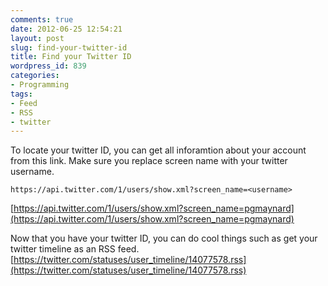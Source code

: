 ```yaml
---
comments: true
date: 2012-06-25 12:54:21
layout: post
slug: find-your-twitter-id
title: Find your Twitter ID
wordpress_id: 839
categories:
- Programming
tags:
- Feed
- RSS
- twitter
---
```


To locate your twitter ID, you can get all inforamtion about your account from this link.  Make sure you replace screen name with your twitter username.

	https://api.twitter.com/1/users/show.xml?screen_name=<username>

[https://api.twitter.com/1/users/show.xml?screen_name=pgmaynard](https://api.twitter.com/1/users/show.xml?screen_name=pgmaynard)

Now that you have your twitter ID, you can do cool things such as get your twitter timeline as an RSS feed. 
[https://twitter.com/statuses/user_timeline/14077578.rss](https://twitter.com/statuses/user_timeline/14077578.rss)
